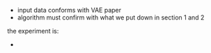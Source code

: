 * input data conforms with VAE paper
* algorithm must confirm with what we put down in section 1 and 2



the experiment is:

*